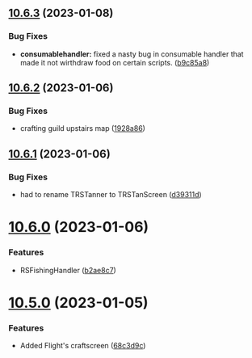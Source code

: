 ## [10.6.3](https://github.com/Torwent/WaspLib/compare/v10.6.2...v10.6.3) (2023-01-08)


### Bug Fixes

* **consumablehandler:** fixed a nasty bug in consumable handler that made it not wirthdraw food on certain scripts. ([b9c85a8](https://github.com/Torwent/WaspLib/commit/b9c85a86e9aa70834ddde3baf7d71b1d03350a48))



## [10.6.2](https://github.com/Torwent/WaspLib/compare/v10.6.1...v10.6.2) (2023-01-06)


### Bug Fixes

* crafting guild upstairs map ([1928a86](https://github.com/Torwent/WaspLib/commit/1928a860dd2d9fc5c7f76589efb6c1338efa68b6))



## [10.6.1](https://github.com/Torwent/WaspLib/compare/v10.6.0...v10.6.1) (2023-01-06)


### Bug Fixes

* had to rename TRSTanner to TRSTanScreen ([d39311d](https://github.com/Torwent/WaspLib/commit/d39311d3567f5534e381e9169e5b3b71ff0c9cce))



# [10.6.0](https://github.com/Torwent/WaspLib/compare/v10.5.0...v10.6.0) (2023-01-06)


### Features

* RSFishingHandler ([b2ae8c7](https://github.com/Torwent/WaspLib/commit/b2ae8c723fcde39584ec5de5f9ff7a9cac696740))



# [10.5.0](https://github.com/Torwent/WaspLib/compare/v10.4.0...v10.5.0) (2023-01-05)


### Features

* Added Flight's craftscreen ([68c3d9c](https://github.com/Torwent/WaspLib/commit/68c3d9c9103cbcc1edb26a5c1bcea1e17c3247d6))




